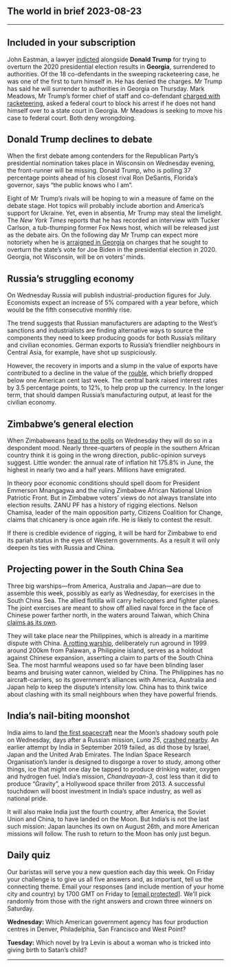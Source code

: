 ## The world in brief 2023-08-23

----------

## Included in your subscription



John Eastman, a lawyer [indicted](https://www.economist.com/united-states/2023/08/15/donald-trumps-racketeering-indictment-is-the-most-sweeping-yet) alongside <strong>Donald Trump</strong> for trying to overturn the 2020 presidential election results in <strong>Georgia</strong>, surrendered to authorities. Of the 18 co-defendants in the sweeping racketeering case, he was one of the first to turn himself in. He has denied the charges. Mr Trump has said he will surrender to authorities in Georgia on Thursday. Mark Meadows, Mr Trump’s former chief of staff and co-defendant [charged with racketeering](https://www.economist.com/united-states/2023/08/15/donald-trumps-racketeering-indictment-is-the-most-sweeping-yet), asked a federal court to block his arrest if he does not hand himself over to a state court in Georgia. Mr Meadows is seeking to move his case to federal court. Both deny wrongdoing.

## Donald Trump declines to debate

When the first debate among contenders for the Republican Party’s presidential nomination takes place in Wisconsin on Wednesday evening, the front-runner will be missing. Donald Trump, who is polling 37 percentage points ahead of his closest rival Ron DeSantis, Florida’s governor, says “the public knows who I am”. 

Eight of Mr Trump’s rivals will be hoping to win a measure of fame on the debate stage. Hot topics will probably include abortion and America’s support for Ukraine. Yet, even in absentia, Mr Trump may steal the limelight. The <em>New York Times</em> reports that he has recorded an interview with Tucker Carlson, a tub-thumping former Fox News host, which will be released just as the debate airs. On the following day Mr Trump can expect more notoriety when he is [arraigned in Georgia](https://www.economist.com/united-states/2023/08/15/donald-trumps-racketeering-indictment-is-the-most-sweeping-yet) on charges that he sought to overturn the state’s vote for Joe Biden in the presidential election in 2020. Georgia, not Wisconsin, will be on voters’ minds. 

## Russia’s struggling economy

On Wednesday Russia will publish industrial-production figures for July. Economists expect an increase of 5% compared with a year before, which would be the fifth consecutive monthly rise. 

The trend suggests that Russian manufacturers are adapting to the West’s sanctions and industrialists are finding alternative ways to source the components they need to keep producing goods for both Russia’s military and civilian economies. German exports to Russia’s friendlier neighbours in Central Asia, for example, have shot up suspiciously. 

However, the recovery in imports and a slump in the value of exports have contributed to a decline in the value of the [rouble](https://www.economist.com/finance-and-economics/2023/08/14/russia-will-struggle-to-cope-with-a-sinking-rouble), which briefly dropped below one American cent last week. The central bank raised interest rates by 3.5 percentage points, to 12%, to help prop up the currency. In the longer term, that should dampen Russia’s manufacturing output, at least for the civilian economy.

## Zimbabwe’s general election

When Zimbabweans [head to the polls](https://www.economist.com/by-invitation/2023/08/21/miles-tendi-on-the-depressingly-business-as-usual-feel-to-zimbabwes-election) on Wednesday they will do so in a despondent mood. Nearly three-quarters of people in the southern African country think it is going in the wrong direction, public-opinion surveys suggest. Little wonder: the annual rate of inflation hit 175.8% in June, the highest in nearly two and a half years. Millions have emigrated. 

In theory poor economic conditions should spell doom for President Emmerson Mnangagwa and the ruling Zimbabwe African National Union Patriotic Front. But in Zimbabwe voters’ views do not always translate into election results. ZANU PF has a history of rigging elections. Nelson Chamisa, leader of the main opposition party, Citizens Coalition for Change, claims that chicanery is once again rife. He is likely to contest the result. 

If there is credible evidence of rigging, it will be hard for Zimbabwe to end its pariah status in the eyes of Western governments. As a result it will only deepen its ties with Russia and China. 

## Projecting power in the South China Sea

Three big warships—from America, Australia and Japan—are due to assemble this week, possibly as early as Wednesday, for exercises in the South China Sea. The allied flotilla will carry helicopters and fighter planes. The joint exercises are meant to show off allied naval force in the face of Chinese power farther north, in the waters around Taiwan, which China [claims as its own](https://www.economist.com/the-economist-explains/2023/02/10/how-the-nine-dash-line-fuels-tensions-in-the-south-china-sea). 

They will take place near the Philippines, which is already in a maritime dispute with China. [A rotting warship](https://www.economist.com/asia/2023/08/10/a-rotting-warship-becomes-a-flashpoint-for-sino-american-rivalry), deliberately run aground in 1999 around 200km from Palawan, a Philippine island, serves as a holdout against Chinese expansion, asserting a claim to parts of the South China Sea. The most harmful weapons used so far have been blinding laser beams and bruising water cannon, wielded by China. The Philippines has no aircraft-carriers, so its government’s alliances with America, Australia and Japan help to keep the dispute’s intensity low. China has to think twice about clashing with its small neighbours when they have powerful friends. 

## India’s nail-biting moonshot

India aims to land [the first spacecraft](https://www.economist.com/science-and-technology/2023/08/16/a-pair-of-indian-and-russian-probes-approach-the-moon) near the Moon’s shadowy south pole on Wednesday, days after a Russian mission, <em>Luna 25</em>, [crashed nearby](https://www.economist.com/science-and-technology/2023/08/20/russias-bid-to-return-to-the-moon-comes-to-an-ignominious-end). An earlier attempt by India in September 2019 failed, as did those by Israel, Japan and the United Arab Emirates. The Indian Space Research Organisation’s lander is designed to disgorge a rover to study, among other things, ice that might one day be tapped to produce drinking water, oxygen and hydrogen fuel. India’s mission, <em>Chandrayaan-3</em>, cost less than it did to produce “Gravity”, a Hollywood space thriller from 2013. A successful touchdown will boost investment in India’s space industry, as well as national pride.

It will also make India just the fourth country, after America, the Soviet Union and China, to have landed on the Moon. But India’s is not the last such mission: Japan launches its own on August 26th, and more American missions will follow. The rush to return to the Moon has only just begun.

## Daily quiz

Our baristas will serve you a new question each day this week. On Friday your challenge is to give us all five answers and, as important, tell us the connecting theme. Email your responses (and include mention of your home city and country) by 1700 GMT on Friday to [<span class="__cf_email__" data-cfemail="ecbd998596a99f9c9e899f9f83ac898f83828381859f98c28f8381">[email&#160;protected]</span>](https://mail.google.com/mail/?view=cm&amp;fs=1&amp;tf=1&amp;to=QuizEspresso@economist.com). We’ll pick randomly from those with the right answers and crown three winners on Saturday.

<strong>Wednesday: </strong>Which American government agency has four production centres in Denver, Philadelphia, San Francisco and West Point?

<strong>Tuesday:</strong> Which novel by Ira Levin is about a woman who is tricked into giving birth to Satan’s child?

----------
